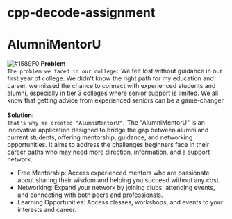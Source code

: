 # cpp-decode-assignment
# AlumniMentorU
![#1589F0](https://via.placeholder.com/15/1589F0/1589F0.png) **Problem**<br>
```The problem we faced in our college:```
 We felt lost without guidance in our first year of college. We didn't know the right path for my
education and career. we missed the chance to connect with experienced students and alumni,
especially in tier 3 colleges where senior support is limited. We all know that getting advice from
experienced seniors can be a game-changer.<br>
<br>
**Solution:**  
```That's why We created "AlumniMentorU".```
The "AlumniMentorU" is an innovative application designed to bridge the gap between alumni and
current students, offering mentorship, guidance, and networking opportunities. It aims to address the
challenges beginners face in their career paths who may need more direction, information, and a
support network.<br>
- Free Mentorship: Access experienced mentors who are passionate about sharing their wisdom and
helping you succeed without any cost.<br>
- Networking: Expand your network by joining clubs, attending events, and connecting with both
peers and professionals.<br>
- Learning Opportunities: Access classes, workshops, and events to your interests and career.

